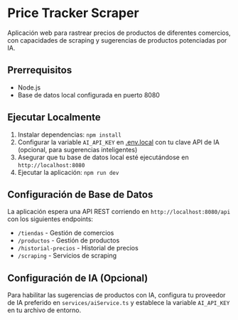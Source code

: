 # Price Tracker Scraper

Aplicación web para rastrear precios de productos de diferentes comercios, con capacidades de scraping y sugerencias de productos potenciadas por IA.

## Prerrequisitos

- Node.js
- Base de datos local configurada en puerto 8080

## Ejecutar Localmente

1. Instalar dependencias:
   `npm install`
2. Configurar la variable `AI_API_KEY` en [.env.local](.env.local) con tu clave API de IA (opcional, para sugerencias inteligentes)
3. Asegurar que tu base de datos local esté ejecutándose en `http://localhost:8080`
4. Ejecutar la aplicación:
   `npm run dev`

## Configuración de Base de Datos

La aplicación espera una API REST corriendo en `http://localhost:8080/api` con los siguientes endpoints:
- `/tiendas` - Gestión de comercios
- `/productos` - Gestión de productos
- `/historial-precios` - Historial de precios
- `/scraping` - Servicios de scraping

## Configuración de IA (Opcional)

Para habilitar las sugerencias de productos con IA, configura tu proveedor de IA preferido en `services/aiService.ts` y establece la variable `AI_API_KEY` en tu archivo de entorno.
